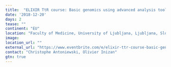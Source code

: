 ```yaml
---
title:  "ELIXIR TtR course: Basic genomics using advanced analysis tools: Genomic Data Science with Galaxy"
date: '2018-12-20'
days: 2
tease: "" 
continent: "EU"
location: "Faculty of Medicine, University of Ljubljana, Ljubljana, Slovenia"
image:
location_url: ""
external_url: "https://www.eventbrite.com/e/elixir-ttr-course-basic-genomics-using-advanced-analysis-tools-slovenia-registration-50898149736#"
contact: "Christophe Antoniewski, Olivier Inizan"
gtn: true
---
```

